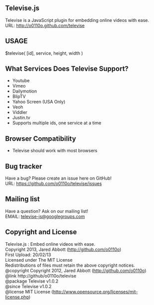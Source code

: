Televise.js
-----------
Televise is a JavaScript plugin for embedding online videos with ease.<br>
URL: http://o0110o.github.com/televise

USAGE
-----
$televise( [id], service, height, width )

What Services Does Televise Support?
------------------------------------
* Youtube
* Vimeo
* Dailymotion
* BlipTV
* Yahoo Screen (USA Only)
* Veoh
* Viddler
* Justin.tv
* Supports multiple ids, one service at a time

Browser Compatibility
---------------------
* Televise should work with most browsers

Bug tracker
-----------
Have a bug? Please create an issue here on GitHub!<br>
URL: https://github.com/o0110o/televise/issues

Mailing list
------------
Have a question? Ask on our mailing list!<br>
EMAIL: televise-js@googlegroups.com

Copyright and License
---------------------
Televise.js : Embed online videos with ease.<br>
Copyright 2013, Jared Abbott (http://github.com/o0110o)<br>
First Upload: 20/02/13<br>
Licensed under The MIT License<br>
Redistributions of files must retain the above copyright notices.<br>
@copyright     Copyright 2012, Jared Abbott (http://github.com/o0110o)<br>
@link          http://github/o0110o/televise<br>
@package       Televise v1.0.2<br>
@since         Televise v1.0.2<br>
@license       MIT License (http://www.opensource.org/licenses/mit-license.php)<br>